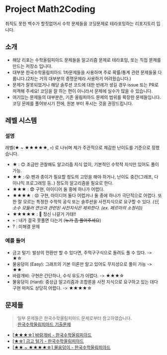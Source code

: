 # Project Math2Coding

취직도 못한 백수가 할짓없어서 수학 문제들을 코딩문제로 테라포밍하는 리포지토리 입니다.

## 소개
* 해당 리포는 수학올림피아드 문제들을 알고리즘 문제로 테라포밍, 또는 직접 문제를 만드는 저장소 입니다.
* 대부분 한국수학올림피아드 1차문제들을 사용하며 주로 확률/통계 관련 문제들울 다룹니다.(2차는 거의 대부분의 증명문제라 사용하기 어려웠습니다.)
* 문제가 잘못되었거나 해당 솔루션 코드에 대한 반례가 생길 경우 issue 또는 PR로 저격해 주세요! 코딩을 잘 하는 편이 아니라서 문제에 실수가 많을 수 있습니다.
* 여기있는 문제들의 대부분은, 기존 올림피아드 문제의 범위를 확장한 문제들입니다. 코딩 문제를 풀어보시기 전에, 원본 부터 푸시는 것을 권장드립니다.

## 레벨 시스템

### 설명
레벨(★ ~ ★★★★★, 💀) 로 나뉘며 제가 주관적으로 체감한 난이도를 기준으로 정했습니다.
* ★ : 😊 조금만 관찰해도 알고리즘 지식 없이, 기본적인 수학적 지식만 있어도 풀이 가능.
* ★★ : 😮 펜과 종이가 필요할 정도의 고민을 해야 하거나, 난이도 중간(그래프, 다이나믹 프로그래밍 등..) 정도의 알고리즘을 필요로 한다.
* ★★★ : 😨 구현, 아이디어 둘 중에 하나가 어렵다.
* ★★★★ : 😡 구현, 아이디어 둘다 어렵거나 둘 중에 하나가 극단적으로 어렵다. 또한 잘 모르는 특정한 수학적 공식 또는 솔루션을 사전지식으로 요구할 수 있다.
_(단, 소수 모듈러 연산과 관련된 사전지식은 제외한다. (ex. 페르마의 소정리))_
* ★★★★★ : 🤯 정신 나갈거 가태!!
* 💀 : 내가 결국 못풀면 다는거 (<del>누가 좀 풀어주세요</del>)
* ? : 미해결 문제

### 예를 들어
* 금고 털기: 발상의 전환만 할 수 있다면, 주먹구구식으로 돌려도 풀 수 있다. -> ★☆
* 물웅덩이 (Easy): 그래프의 기본 이론만 알고 있어도 무지성으로 풀이 가능 -> ★★
* 바람개비: 구현은 간단하나, 수식 유도가 어렵다. -> ★★★☆
* 물웅덩이 (Hard): 중상급 알고리즘과 조합론을 사전 지식으로 요구하고 있는 데다 구현 마저도 상당히 어렵다. -> ★★★★☆

## 문제들
> 일부 문제들은 한국수학올림피아드 문제로부터 참고하였습니다. \
> [한국수학올림피아드 기출문제](https://www.kmo.or.kr/kmo/sub07.html)

* [[★★★☆] 바람개비 - 한국수학올림피아드](kmo-2019-high-euler-1st-12/)
* [[★☆] 금고 털기 - 한국수학올림피아드](kmo-2021-high-gauss-1st-8/)
* [[★★ ~ ★★★★☆] 물웅덩이 - 한국수학올림피아드](kmo-2021-high-euler-1st-19/)
